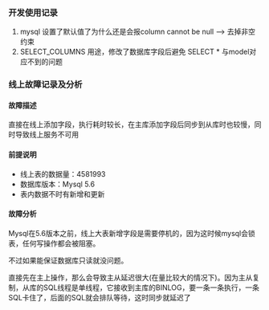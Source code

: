 ### 开发使用记录

1. mysql 设置了默认值了为什么还是会报column cannot be null --> 去掉非空约束
2. SELECT_COLUMNS  用途，修改了数据库字段后避免 SELECT * 与model对应不到的问题

### 线上故障记录及分析

#### 故障描述

直接在线上添加字段，执行耗时较长，在主库添加字段后同步到从库时也较慢，同时导致线上服务不可用

#### 前提说明

- 线上表的数据量：4581993
- 数据库版本：Mysql 5.6
- 表内数据不时有新增和更新

#### 故障分析

Mysql在5.6版本之前，线上大表新增字段是需要停机的，因为这时候mysql会锁表，任何写操作都会被阻塞。

不过如果能保证数据库只读就没问题。

直接先在主上操作，那么会导致主从延迟很大(在量比较大的情况下)。因为主从复制，从库的SQL线程是单线程，它接收到主库的BINLOG，要一条一条执行，一条SQL卡住了，后面的SQL就会排队等待，这时同步就延迟了

